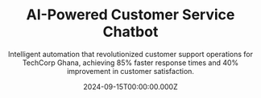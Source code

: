 ---
title: "AI-Powered Customer Service Chatbot"
subtitle: "Intelligent automation that revolutionized customer support operations for TechCorp Ghana, achieving 85% faster response times and 40% improvement in customer satisfaction."
category: "AI Automation"
client: "TechCorp Ghana"
duration: "4 months"
location: "Accra, Ghana"
teamSize: "6 people"
heroImage: "images/ai-chatbot/hero.jpg"
featured: true
date: 2024-09-15T00:00:00.000Z
stats:
  - number: "85%"
    label: "Faster Response"
  - number: "40%"
    label: "Higher Satisfaction"
  - number: "$200K"
    label: "Annual Savings"
  - number: "24/7"
    label: "Availability"
overview: |
  TechCorp Ghana, a leading technology solutions provider in West Africa, was struggling with overwhelming customer service demands. Their human support team was receiving over 500 inquiries daily, leading to response delays of 4-6 hours and declining customer satisfaction scores.

  I was brought in to design and implement an AI-powered chatbot solution that could handle routine inquiries automatically while seamlessly escalating complex issues to human agents. The project required careful analysis of customer communication patterns, natural language processing implementation, and integration with existing CRM systems.

  ### Key Objectives

  - Reduce average response time from hours to minutes
  - Handle 80% of routine inquiries automatically
  - Maintain high customer satisfaction during the transition
  - Integrate seamlessly with existing support workflows
  - Support multiple local languages (English, Twi, Ga)
challenge: |
  The main challenges included:

  - **Language Complexity:** Customers communicated in multiple local languages with varying dialects and informal expressions.
  - **Context Understanding:** Technical support queries required understanding of complex product relationships and troubleshooting flows.
  - **Integration Complexity:** The solution needed to integrate with 5 different systems including CRM, ticketing, and inventory management.
  - **Staff Resistance:** The support team was initially concerned about job security and workflow changes.
  - **Data Quality:** Historical support data was inconsistent and poorly categorized, making training challenging.
solution: |
  I developed a comprehensive AI chatbot solution with the following components:

  - **Multi-language NLP Engine:** Custom-trained models for English, Twi, and Ga languages with local context understanding.
  - **Intelligent Routing System:** Smart escalation logic that routes complex queries to appropriate specialists.
  - **Knowledge Base Integration:** Dynamic connection to product documentation and troubleshooting guides.
  - **Sentiment Analysis:** Real-time emotion detection to prioritize urgent or frustrated customers.
  - **Continuous Learning:** Machine learning pipeline that improves responses based on customer feedback.
  - **Staff Training Program:** Comprehensive training for support agents on working alongside AI systems.
results: |
  The AI chatbot implementation exceeded all expectations and delivered transformative results for TechCorp Ghana:

  **Operational Efficiency:** The chatbot now handles 82% of all customer inquiries automatically, reducing the workload on human agents and allowing them to focus on complex technical issues that require human expertise.

  **Customer Experience:** Average response time dropped from 4-6 hours to under 30 seconds for routine inquiries. Customer satisfaction scores improved from 3.2/5 to 4.5/5, with particular praise for the 24/7 availability and multilingual support.

  **Business Impact:** The company saved approximately $200,000 annually in support costs while improving service quality. The solution also enabled them to scale customer support without proportionally increasing staff.
timeline:
  - date: "Week 1-2"
    title: "Discovery & Analysis"
    description: "Analyzed 6 months of customer support data, identified patterns, and conducted stakeholder interviews."
  - date: "Week 3-6"
    title: "AI Model Development"
    description: "Developed and trained NLP models using customer data, created multi-language processing capabilities."
  - date: "Week 7-10"
    title: "System Integration"
    description: "Integrated chatbot with existing CRM, ticketing system, and knowledge base. Built admin dashboard."
  - date: "Week 11-14"
    title: "Testing & Training"
    description: "Conducted extensive testing, trained support staff, and refined bot responses based on feedback."
  - date: "Week 15-16"
    title: "Launch & Optimization"
    description: "Launched to production with gradual rollout, monitored performance, and made real-time optimizations."
technologies:
  - icon: "fab fa-python"
    name: "Python"
  - icon: "fas fa-brain"
    name: "TensorFlow"
  - icon: "fas fa-comments"
    name: "Dialogflow"
  - icon: "fas fa-database"
    name: "MongoDB"
  - icon: "fab fa-aws"
    name: "AWS"
  - icon: "fas fa-chart-bar"
    name: "Analytics"
gallery:
  - url: "images/ai-chatbot/chatbot-analytics-dashboard.jpg"
    alt: "Chatbot Analytics Dashboard"
  - url: "images/ai-chatbot/nlp-training-interface.jpg"
    alt: "NLP Training Interface"
  - url: "images/ai-chatbot/customer-conversation-flow.jpg"
    alt: "Customer Conversation Flow"
impactStats:
  - number: "500+"
    label: "Daily Inquiries Handled"
  - number: "82%"
    label: "Automation Rate"
  - number: "30 sec"
    label: "Average Response Time"
  - number: "4.5/5"
    label: "Customer Rating"
testimonial:
  quote: "Mohammed's AI chatbot solution transformed our customer service operations completely. What used to take hours now happens in seconds, and our customers are happier than ever. The multilingual support was a game-changer for our diverse customer base."
  name: "Kwame Asante"
  role: "Operations Director, TechCorp Ghana"
---